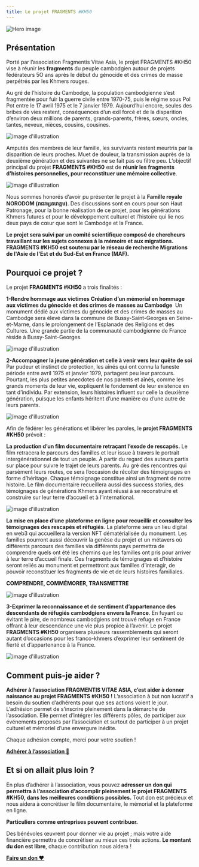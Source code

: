 ```yaml
---
title: Le projet FRAGMENTS #KH50
---
```


![Hero image](/images/banniere.jpg)

## Présentation

Porté par l’association Fragmentis Vitae Asia, le projet FRAGMENTS #KH50 vise à réunir les **fragments**  du peuple cambodgien autour de projets fédérateurs 5O ans après le début du génocide et des crimes de masse perpétrés par les Khmers rouges. 


Au gré de l’histoire du Cambodge, la population cambodgienne s’est fragmentée pour fuir la guerre civile entre 1970-75, puis le régime sous Pol Pot entre le 17 avril 1975 et le 7 janvier 1979. 
Aujourd’hui encore, seules des bribes de vies restent, conséquences d’un exil forcé et de la disparition d’environ deux millions de parents, grands-parents, frères, sœurs, oncles, tantes, neveux, nièces, cousins, cousines.

![image d'illustration](/images/presentation/1.jpg)

Amputés des membres de leur famille, les survivants restent meurtris par la disparition de leurs proches. Muet de douleur, la transmission auprès de la deuxième génération et des suivantes ne se fait pas ou filtre peu. 
L’objectif principal du projet **FRAGMENTS #KH50** est de **réunir les fragments d’histoires personnelles, pour reconstituer une mémoire collective**.

![image d'illustration](/images/presentation/2.jpg)

Nous sommes honorés d’avoir pu présenter le projet à la **Famille royale NORODOM (រាជវង្សនរោត្តម)**. 
Des discussions sont en cours pour son Haut Patronage, pour la bonne réalisation de ce projet, pour les générations Khmers futures et pour le développement culturel et l’histoire qui lie nos deux pays de cœur que sont le Cambodge et la France. 

**Le projet sera suivi par un comité scientifique composé de chercheurs travaillant sur les sujets connexes à la mémoire et aux migrations. FRAGMENTS #KH50 est soutenu par le réseau de recherche Migrations de l'Asie de l'Est et du Sud-Est en France (MAF).**

## Pourquoi ce projet ?

Le projet **FRAGMENTS #KH50** a trois finalités :

**1-Rendre hommage aux victimes**
**Création d’un mémorial en hommage aux victimes du génocide et des crimes de masses au Cambodge**  
Un monument dédié aux victimes du génocide et des crimes de masses au Cambodge sera élevé dans la commune de Bussy-Saint-Georges en Seine-et-Marne, dans le prolongement de l’Esplanade des Religions et des Cultures. Une grande partie de la communauté cambodgienne de France réside à Bussy-Saint-Georges. 

![image d'illustration](/images/presentation/3.jpg)

**2-Accompagner la jeune génération et celle à venir vers leur quête de soi**
Par pudeur et instinct de protection, les aînés qui ont connu la funeste période entre avril 1975 et janvier 1979, partagent peu leur parcours. 
Pourtant, les plus petites anecdotes de nos parents et aînés, comme les grands moments de leur vie, expliquent le fondement de leur existence en tant d’individu. Par extension, leurs histoires influent sur celle la deuxième génération, puisque les enfants héritent d’une manière ou d’une autre de leurs parents. 

![image d'illustration](/images/presentation/4.jpg)
 
Afin de fédérer les générations et libérer les paroles, le **projet FRAGMENTS #KH50** prévoit :

**La production d’un film documentaire retraçant l’exode de rescapés.**
Le film retracera le parcours des familles et leur issue à travers le portrait intergénérationnel de tout un peuple. À partir du regard des auteurs partis sur place pour suivre le trajet de leurs parents. Au gré des rencontres qui parsèment leurs routes, ce sera l’occasion de récolter des témoignages en forme d’héritage. Chaque témoignage constitue ainsi un fragment de notre histoire. Le film documentaire recueillera aussi des success stories, des témoignages de générations Khmers ayant réussi à se reconstruire et construire sur leur terre d’accueil et à l’international.

![image d'illustration](/images/presentation/5.jpg)

**La mise en place d’une plateforme en ligne pour recueillir et consulter les témoignages des rescapés et réfugiés**.
La plateforme sera un lieu digital en web3 qui accueillera la version NFT dématérialisée du monument. Les familles pourront aussi découvrir la genèse du projet et un métavers où différents parcours des familles via différents pays permettra de comprendre quels ont été les chemins que les familles ont pris pour arriver à leur terre d’accueil finale. Ces fragments de témoignages et d’histoire seront reliés au monument et permettront aux familles d’interagir, de pouvoir reconstituer les fragments de vie et de leurs histoires familiales.

**COMPRENDRE, COMMÉMORER, TRANSMETTRE**

![image d'illustration](/images/presentation/6.jpg)

**3-Exprimer la reconnaissance et de sentiment d’appartenance des descendants de réfugiés cambodgiens envers la France**.
En fuyant ou évitant le pire, de nombreux cambodgiens ont trouvé refuge en France offrant à leur descendance une vie plus propice à l’avenir. 
Le projet **FRAGMENTS #KH50** organisera plusieurs rassemblements qui seront autant d’occasions pour les franco-khmers d’exprimer leur sentiment de fierté et d’appartenance à la France. 

![image d'illustration](/images/presentation/7.jpg)

## Comment puis-je aider ?

**Adhérer à l’association FRAGMENTIS VITAE ASIA, c’est aider à donner naissance au projet FRAGMENTS #KH50 !**
L’association à but non lucratif a besoin du soutien d’adhérents pour que ses actions voient le jour. L’adhésion permet de s’inscrire pleinement dans la démarche de l’association. Elle permet d’intégrer les différents pôles, de participer aux événements proposés par l’association et surtout de participer à un projet culturel et mémoriel d’une envergure inédite.

Chaque adhésion compte, merci pour votre soutien !

[**Adhérer à l’association 🤝**](https://www.helloasso.com/associations/fragmentis-vitae/adhesions/adhesion)

## Et si on allait plus loin ?

En plus d’adhérer à l’association, vous pouvez **adresser un don qui permettra à l’association d’accomplir pleinement le projet FRAGMENTS #KH50, dans les meilleures conditions possibles.** Tout don est précieux et nous aidera à concrétiser le film documentaire, le mémorial et la plateforme en ligne.

**Particuliers comme entreprises peuvent contribuer.**

Des bénévoles œuvrent pour donner vie au projet ; mais votre aide financière permettra de concrétiser au mieux ces trois actions. **Le montant du don est libre**, chaque contribution nous aidera !


[**Faire un don ❤️**](https://www.helloasso.com/associations/fragmentis-vitae/formulaires/1)
